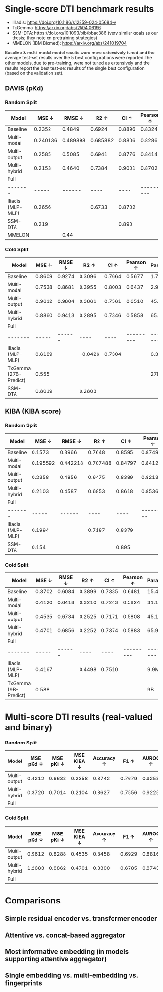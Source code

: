 # Single-score DTI benchmark results

- Illiadis: https://doi.org/10.1186/s12859-024-05684-y
- TxGemma: https://arxiv.org/abs/2504.06196
- SSM-DTA: https://doi.org/10.1093/bib/bbad386 (very similar goals as our thesis; they note on pretraining strategies)
- MMELON (IBM Biomed): https://arxiv.org/abs/2410.19704

Baseline & multi-modal model results were more extensively tuned and the average test-set results over the 5 best configurations were reported.The other models, due to pre-training, were not tuned as extensively and the results report the best test-set results of the single best configuration (based on the validation set).

## DAVIS (pKd)

### Random Split

| Model | MSE ↓ | RMSE ↓ | R2 ↑ | CI ↑ | Pearson ↑ | Params |
|-------|-----|------|----|----|---------|--------|
| Baseline | 0.2352 | 0.4849 | 0.6924 | 0.8896 | 0.8324 | 13.9M |
| Multi-modal | 0.240136 | 0.489898 | 0.685882 | 0.8806 | 0.8286 | 7.7M | **REDO**
| Multi-output | 0.2585 | 0.5085 | 0.6941 | 0.8776 | 0.8414 | 44.3M |
| Multi-hybrid | 0.2153 | 0.4640 | 0.7384 | 0.9001 | 0.8702 | 65.9M |
| Full | | | | | |  |
|-------|-----|------|----|----|---------|--------|
| Iliadis (MLP-MLP) | 0.2656 | | 0.6733 | 0.8702 | | 2.1M |
| SSM-DTA | 0.219 | | | 0.890 | | |
| MMELON | | 0.44 | | | | 84M |


### Cold Split

| Model | MSE ↓ | RMSE ↓ | R2 ↑ | CI ↑ | Pearson ↑ | Params |
|-------|-----|------|----|----|---------|--------|
| Baseline | 0.8609 | 0.9274 | 0.3096 | 0.7664 | 0.5677 | 1.7M |
| Multi-modal | 0.7538 | 0.8681 | 0.3955 | 0.8003 | 0.6437 | 2.9M |
| Multi-output | 0.9612 | 0.9804 | 0.3861 | 0.7561 | 0.6510 | 45.1M |
| Multi-hybrid | 0.8860 | 0.9413 | 0.2895 | 0.7346 | 0.5858 | 65.9M |
| Full | | | | | |  |
|-------|-----|------|----|----|---------|--------|
| Iliadis (MLP-MLP) | 0.6189 | |  -0.0426 | 0.7304 | | 6.3M |
| TxGemma (27B-Predict) | 0.555 | | | | | 27B |
| SSM-DTA | 0.8019 | | 0.2803 | | | |

## KIBA (KIBA score)

### Random Split

| Model | MSE ↓ | RMSE ↓ | R2 ↑ | CI ↑ | Pearson ↑ | Params |
|-------|-----|------|----|----|---------|--------|
| Baseline | 0.1573 | 0.3966 | 0.7648 | 0.8595 | 0.8749 | 16.9M |
| Multi-modal | 0.195592 | 0.442218 | 0.707488 | 0.84797 | 0.841234 | 10.1M | **REDO**
| Multi-output | 0.2358 | 0.4856 | 0.6475 | 0.8389 | 0.8213 | 44.3M |
| Multi-hybrid | 0.2103 | 0.4587 | 0.6853 | 0.8618 | 0.8536 | 65.9M |
| Full | | | | | |  |
|-------|-----|------|----|----|---------|--------|
| Iliadis (MLP-MLP) | 0.1994 | |  0.7187 | 0.8379 | | 2.1M |
| SSM-DTA | 0.154 | | | 0.895 | | |

### Cold Split

| Model | MSE ↓ | RMSE ↓ | R2 ↑ | CI ↑ | Pearson ↑ | Params |
|-------|-----|------|----|----|---------|--------|
| Baseline | 0.3702 | 0.6084 | 0.3899 | 0.7335 | 0.6481 | 15.4M |
| Multi-modal | 0.4120 | 0.6418 | 0.3210 | 0.7243 | 0.5824 | 31.1M |
| Multi-output | 0.4535 | 0.6734 | 0.2525 | 0.7171 | 0.5808 | 45.1M |
| Multi-hybrid | 0.4701 | 0.6856 | 0.2252 | 0.7374 | 0.5883 | 65.9M |
| Full | | | | | |  |
|-------|-----|------|----|----|---------|--------|
| Iliadis (MLP-MLP) | 0.4167 | |  0.4498 | 0.7510 | | 9.9M |
| TxGemma (9B-Predict) | 0.588 | | | | | 9B |


# Multi-score DTI results (real-valued and binary)

### Random Split

| Model | MSE pKd ↓ | MSE pKi ↓ | MSE KIBA ↓ | Accuracy ↑ | F1 ↑ | AUROC ↑ | AUPRC ↑ | Params |
|-------|-----|------|----|----|---------|--------|---------|--------|
| Multi-output | 0.4212 | 0.6633 | 0.2358 | 0.8742 | 0.7679 | 0.9253 | 0.8451 | 44.3M |
| Multi-hybrid | 0.3720 | 0.7014 | 0.2104 | 0.8627 | 0.7556 | 0.9225 | 0.8320 | 65.9M |
| Full | | | | | | | | |

### Cold Split

| Model | MSE pKd ↓ | MSE pKi ↓ | MSE KIBA ↓ | Accuracy ↑ | F1 ↑ | AUROC ↑ | AUPRC ↑ | Params |
|-------|-----|------|----|----|---------|--------|---------|--------|
| Multi-output | 0.9612 | 0.8288 | 0.4535 | 0.8458 | 0.6929 | 0.8816 | 0.7713 | 45.1M |
| Multi-hybrid | 1.2683 | 0.8862 | 0.4701 | 0.8300 | 0.6785 | 0.8743 | 0.7446 | 65.9M |
| Full | | | | | | | | |

# Comparisons

## Simple residual encoder vs. transformer encoder

## Attentive vs. concat-based aggregator

## Most informative embedding (in models supporting attentive aggregator)

## Single embedding vs. multi-embedding vs. fingerprints